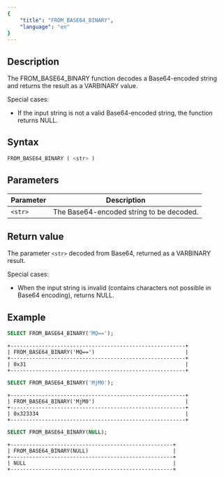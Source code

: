 ```yaml
---
{
    "title": "FROM_BASE64_BINARY",
    "language": "en"
}
---
```


## Description

The FROM_BASE64_BINARY function decodes a Base64-encoded string and returns the result as a VARBINARY value.

Special cases:

- If the input string is not a valid Base64-encoded string, the function returns NULL.

## Syntax

```sql
FROM_BASE64_BINARY ( <str> )
```

## Parameters

| Parameter | Description                                            |
| --------- | ------------------------------------------------------ |
| `<str>`   | The Base64-encoded string to be decoded.               |

## Return value

The parameter `<str>` decoded from Base64, returned as a VARBINARY result.

Special cases:

- When the input string is invalid (contains characters not possible in Base64 encoding), returns NULL.

## Example

```sql
SELECT FROM_BASE64_BINARY('MQ==');
```

```text
+--------------------------------------------------------+
| FROM_BASE64_BINARY('MQ==')                             |
+--------------------------------------------------------+
| 0x31                                                   |
+--------------------------------------------------------+
```

```sql
SELECT FROM_BASE64_BINARY('MjM0');
```

```text
+--------------------------------------------------------+
| FROM_BASE64_BINARY('MjM0')                             |
+--------------------------------------------------------+
| 0x323334                                               |
+--------------------------------------------------------+
```

```sql
SELECT FROM_BASE64_BINARY(NULL);
```

```text
+----------------------------------------------------+
| FROM_BASE64_BINARY(NULL)                           |
+----------------------------------------------------+
| NULL                                               |
+----------------------------------------------------+
```
